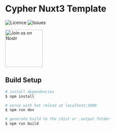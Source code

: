# Cypher Nuxt3 Template

![Licence](https://img.shields.io/github/license/cypher-space/V0.9-Beta) ![Issues](https://img.shields.io/github/issues/cypher-space/V0.9-Beta) 

<a href="https://coracle.social/npub1nkmta4dmsa7pj25762qxa6yqxvrhzn7ug0gz5frp9g7p3jdscnhsu049fn" target="_blank">
<img alt="Join us on Nostr" src="https://coracle.social/npub1nkmta4dmsa7pj25762qxa6yqxvrhzn7ug0gz5frp9g7p3jdscnhsu049fn" width="120"/>
</a>

## Build Setup

```bash
# install dependencies
$ npm install

# serve with hot reload at localhost:3000
$ npm run dev

# generate build to the /dist or .output folder
$ npm run build


```
